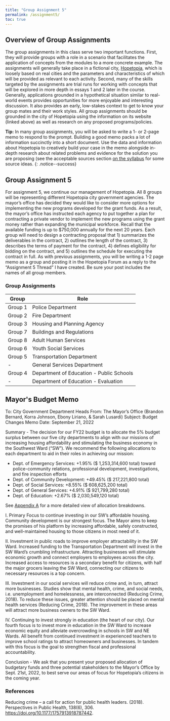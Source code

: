 ```yaml
---
title: "Group Assignment 5"
permalink: /assignment5/
toc: true
---
```


## Overview of Group Assignments
The group assignments in this class serve two important functions. First, they will provide groups with a role in a scenario that facilitates the application of concepts from the modules to a more concrete example. The assignments will generally take place in a fictional city, [Hopetopia](https://stevebholt.github.io/hopetopia/), which is loosely based on real cities and the parameters and characteristics of which will be provided as relevant to each activity. Second, many of the skills targeted by the assignments are trial runs for working with concepts that will be explored in more depth in essays 1 and 2 later in the course. Generally, applications grounded in a hypothetical situation similar to real-world events provides opportunities for more enjoyable and interesting discussion. It also provides an early, low-stakes context to get to know your group mates and their work styles. All group assignments should be grounded in the city of Hopetopia using the information on its website (linked above) as well as research on any proposed programs/policies.

**Tip:** In many group assignments, you will be asked to write a 1- or 2-page memo to respond to the prompt. Building a good memo packs a lot of information succinctly into a short document. Use the data and information about Hopetopia to creatively build your case in the memo alongside in-depth research about related problems and evidence for the solution you are proposing (see the acceptable sources section [on the syllabus](https://stevebholt.github.io/rpad500/syllabus/#two-essays) for some source ideas.
 {: .notice--success}

## Group Assignment 5
For assignment 5, we continue our management of Hopetopia. All 8 groups will be representing different Hopetopia city government agencies. The mayor’s office has decided they would like to consider more options for implementing the new programs developed for the grant funds. As a result, the mayor’s office has instructed each agency to put together a plan for contracting a private vendor to implement the new programs using the grant money rather than expanding the municipal workforce. Recall that the available funding is up to $750,000 annually for the next 20 years. Each group will need to design a contracting proposal that 1) summarizes the deliverables in the contract, 2) outlines the length of the contract, 3) describes the terms of payment for the contract, 4) defines eligibility for bidding on the contract, and 5) outlines the schedule for executing the contract in full. As with previous assignments, you will be writing a 1-2 page memo as a group and posting it in the Hopetopia Forum as a reply to the “Assignment 5 Thread” I have created. Be sure your post includes the names of all group members.

### Group Assignments

| Group  | Role |
| ------ | -------|
| Group 1 | Police Department |
| Group 2 | Fire Department |
| Group 3 | Housing and Planning Agency |
| Group 7 | Buildings and Regulations |
| Group 8 | Adult Human Services |
| Group 6 | Youth Social Services |
| Group 5 | Transportation Department |
| - | General Services Department |
| Group 4 | Department of Education - Public Schools |
| - | Department of Education - Evaluation |

## Mayor's Budget Memo
To: City Government Department Heads
From: The Mayor’s Office (Brandon Bernard, Korra Johnson, Ebony Liriano, & Sarah Lusardi)
Subject: Budget Changes Memo
Date: September 21, 2022

Summary - The decision for our FY22 budget is to allocate the 5% budget surplus between our five city departments to align with our missions of increasing housing affordability and stimulating the business economy in the Southwest Ward (“SW”).  We recommend the following allocations to each department to aid in their roles in achieving our mission: 

- Dept. of Emergency Services: +1.95% ($ 1,253,314,600 total) toward police-community relations, professional development, investigations, and fire inspection efforts
- Dept. of Community Development: +49.45% ($ 217,221,800 total) 
- Dept. of Social Services: +8.55% ($ 608,625,200 total)
- Dept. of General Services: +4.91% ($ 921,799,280 total) 
- Dept. of Education: +2.67% ($ 2,030,549,120 total) 

See [Appendix A](https://stevebholt.github.io/rpad500/assets/documents/budget_group1.pdf) for a more detailed view of allocation breakdowns.

I. Primary Focus to continue investing in our SW’s affordable housing. Community development is our strongest focus. The Mayor aims to keep the promises of his platform by increasing affordable, safely constructed, and well-maintained housing to those citizens in most need of it. 

II. Investment in public roads to improve employer attractability in the SW Ward. Increased funding to the Transportation Department will invest in the SW Ward’s crumbling infrastructure. Attracting businesses will stimulate economic growth and connect employers to employees across the city. Increased access to resources is a secondary benefit for citizens, with half the major grocers leaving the SW Ward, connecting our citizens to necessary resources is a top concern.  

III. Investment in our social services will reduce crime and, in turn, attract more businesses. Studies show that mental health, crime, and social needs, i.e. unemployment and homelessness, are interconnected (Reducing Crime, 2018). To reduce these issues, greater attention should be placed on mental health services (Reducing Crime, 2018). The improvement in these areas will attract more business owners to the SW Ward.

IV. Continuing to invest strongly in education (the heart of our city). Our fourth focus is to invest more in education in the SW Ward to increase economic equity and alleviate overcrowding in schools in SW and NE Wards. All benefit from continued investment in experienced teachers to improve school ratings to attract homeowners and businesses. In tandem with this focus is the goal to strengthen fiscal and professional accountability. 

Conclusion - We ask that you present your proposed allocation of budgetary funds and three potential stakeholders to the Mayor’s Office by Sept. 21st, 2022, to best serve our areas of focus for Hopetopia’s citizens in the coming year. 

### References
Reducing crime – a call for action for public health leaders. (2018). Perspectives in Public Health, 138(6), 306. https://doi.org/10.1177/1757913918787442.
